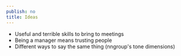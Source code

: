 ```yaml
---
publish: no
title: Ideas
---
```


* Useful and terrible skills to bring to meetings
* Being a manager means trusting people
* Different ways to say the same thing (nngroup's tone dimensions)
